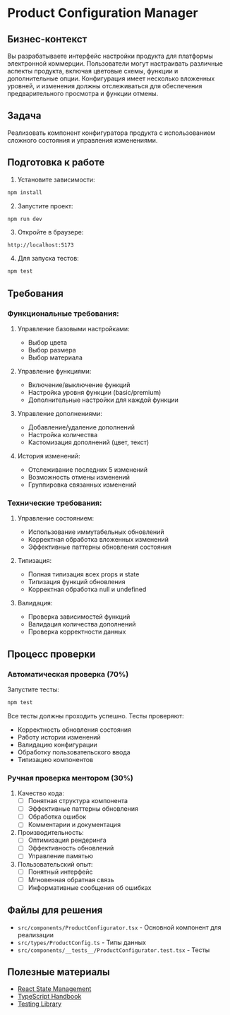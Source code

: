 # Product Configuration Manager

## Бизнес-контекст
Вы разрабатываете интерфейс настройки продукта для платформы электронной коммерции. Пользователи могут настраивать различные аспекты продукта, включая цветовые схемы, функции и дополнительные опции. Конфигурация имеет несколько вложенных уровней, и изменения должны отслеживаться для обеспечения предварительного просмотра и функции отмены.

## Задача
Реализовать компонент конфигуратора продукта с использованием сложного состояния и управления изменениями.

## Подготовка к работе
1. Установите зависимости:
```bash
npm install
```

2. Запустите проект:
```bash
npm run dev
```

3. Откройте в браузере:
```
http://localhost:5173
```

4. Для запуска тестов:
```bash
npm test
```

## Требования

### Функциональные требования:
1. Управление базовыми настройками:
   - Выбор цвета
   - Выбор размера
   - Выбор материала

2. Управление функциями:
   - Включение/выключение функций
   - Настройка уровня функции (basic/premium)
   - Дополнительные настройки для каждой функции

3. Управление дополнениями:
   - Добавление/удаление дополнений
   - Настройка количества
   - Кастомизация дополнений (цвет, текст)

4. История изменений:
   - Отслеживание последних 5 изменений
   - Возможность отмены изменений
   - Группировка связанных изменений

### Технические требования:
1. Управление состоянием:
   - Использование иммутабельных обновлений
   - Корректная обработка вложенных изменений
   - Эффективные паттерны обновления состояния

2. Типизация:
   - Полная типизация всех props и state
   - Типизация функций обновления
   - Корректная обработка null и undefined

3. Валидация:
   - Проверка зависимостей функций
   - Валидация количества дополнений
   - Проверка корректности данных

## Процесс проверки

### Автоматическая проверка (70%)
Запустите тесты:
```bash
npm test
```

Все тесты должны проходить успешно. Тесты проверяют:
- Корректность обновления состояния
- Работу истории изменений
- Валидацию конфигурации
- Обработку пользовательского ввода
- Типизацию компонентов

### Ручная проверка ментором (30%)
1. Качество кода:
   - [ ] Понятная структура компонента
   - [ ] Эффективные паттерны обновления
   - [ ] Обработка ошибок
   - [ ] Комментарии и документация

2. Производительность:
   - [ ] Оптимизация рендеринга
   - [ ] Эффективность обновлений
   - [ ] Управление памятью

3. Пользовательский опыт:
   - [ ] Понятный интерфейс
   - [ ] Мгновенная обратная связь
   - [ ] Информативные сообщения об ошибках

## Файлы для решения
- `src/components/ProductConfigurator.tsx` - Основной компонент для реализации
- `src/types/ProductConfig.ts` - Типы данных
- `src/components/__tests__/ProductConfigurator.test.tsx` - Тесты

## Полезные материалы
- [React State Management](https://react.dev/learn/managing-state)
- [TypeScript Handbook](https://www.typescriptlang.org/docs/handbook/intro.html)
- [Testing Library](https://testing-library.com/docs/react-testing-library/intro/)
